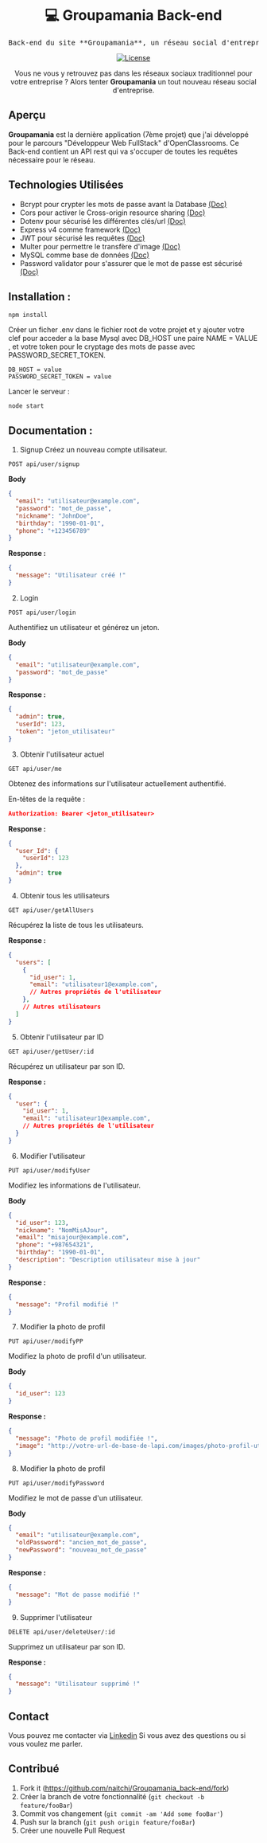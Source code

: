 <div align="center">
  
# 💻 **Groupamania Back-end**

<pre>
Back-end du site **Groupamania**, un réseau social d'entreprise.
</pre>
  
[![License](https://img.shields.io/badge/License-MIT-green.svg)](https://opensource.org/licenses/MIT)

Vous ne vous y retrouvez pas dans les réseaux sociaux traditionnel pour votre entreprise ? 
Alors tenter **Groupamania** un tout nouveau réseau social d'entreprise. 
</div>

## Aperçu

**Groupamania** est la dernière application (7ème projet) que j'ai développé pour le parcours "Développeur Web FullStack" d'OpenClassrooms. 
Ce Back-end contient un API rest qui va s'occuper de toutes les requêtes nécessaire pour le réseau.

## Technologies Utilisées

- Bcrypt pour crypter les mots de passe avant la Database <a href="https://www.npmjs.com/package/bcrypt#usage">(Doc)</a>
- Cors pour activer le Cross-origin resource sharing <a href="https://www.npmjs.com/package/cors#usage">(Doc)</a>
- Dotenv pour sécurisé les différentes clés/url <a href="https://www.npmjs.com/package/dotenv#-documentation">(Doc)</a>
- Express v4 comme framework <a href="https://expressjs.com/en/4x/api.html">(Doc)</a>
- JWT pour sécurisé les requêtes <a href="https://jwt.io/introduction/">(Doc)</a>
- Multer pour permettre le transfère d'image <a href="https://www.npmjs.com/package/multer#usage">(Doc)</a>
- MySQL comme base de données <a href="https://dev.mysql.com/doc/">(Doc)</a>
- Password validator pour s'assurer que le mot de passe est sécurisé <a href="https://www.npmjs.com/package/password-validator#usage">(Doc)</a>

## Installation :

```
npm install
```

Créer un ficher .env dans le fichier root de votre projet et y ajouter votre clef pour acceder a la base Mysql avec DB_HOST une paire NAME = VALUE , et votre token pour le cryptage des mots de passe avec PASSWORD_SECRET_TOKEN.

```
DB_HOST = value
PASSWORD_SECRET_TOKEN = value
```

Lancer le serveur :

```node start```

## Documentation : 

1. Signup
Créez un nouveau compte utilisateur.

```vbnet
POST api/user/signup
```

**Body**
```json
{
  "email": "utilisateur@example.com",
  "password": "mot_de_passe",
  "nickname": "JohnDoe",
  "birthday": "1990-01-01",
  "phone": "+123456789"
}
```

**Response :**
```json
{
  "message": "Utilisateur créé !"
}
```
2. Login

```vbnet
POST api/user/login
```
   
Authentifiez un utilisateur et générez un jeton.

**Body**
```json
{
  "email": "utilisateur@example.com",
  "password": "mot_de_passe"
}
```
**Response :**
```json
{
  "admin": true,
  "userId": 123,
  "token": "jeton_utilisateur"
}
```
3. Obtenir l'utilisateur actuel

```vbnet
GET api/user/me
```
   
Obtenez des informations sur l'utilisateur actuellement authentifié.

En-têtes de la requête :
```json
Authorization: Bearer <jeton_utilisateur>
```
**Response :**
```json
{
  "user_Id": {
    "userId": 123
  },
  "admin": true
}
```
4. Obtenir tous les utilisateurs

```vbnet
GET api/user/getAllUsers
```
   
Récupérez la liste de tous les utilisateurs.

**Response :**

```json
{
  "users": [
    {
      "id_user": 1,
      "email": "utilisateur1@example.com",
      // Autres propriétés de l'utilisateur
    },
    // Autres utilisateurs
  ]
}
```
5. Obtenir l'utilisateur par ID

```vbnet
GET api/user/getUser/:id
```

Récupérez un utilisateur par son ID.

**Response :**
```json
{
  "user": {
    "id_user": 1,
    "email": "utilisateur1@example.com",
    // Autres propriétés de l'utilisateur
  }
}
```
6. Modifier l'utilisateur

```vbnet
PUT api/user/modifyUser
```

Modifiez les informations de l'utilisateur.

**Body**
```json
{
  "id_user": 123,
  "nickname": "NomMisAJour",
  "email": "misajour@example.com",
  "phone": "+987654321",
  "birthday": "1990-01-01",
  "description": "Description utilisateur mise à jour"
}
```
**Response :**
```json
{
  "message": "Profil modifié !"
}
```

7. Modifier la photo de profil

```vbnet
PUT api/user/modifyPP
```

Modifiez la photo de profil d'un utilisateur.

**Body**
```json
{
  "id_user": 123
}
```
**Response :**
```json
{
  "message": "Photo de profil modifiée !",
  "image": "http://votre-url-de-base-de-lapi.com/images/photo-profil-utilisateur.jpg"
}
```
8. Modifier la photo de profil

```vbnet
PUT api/user/modifyPassword
```

Modifiez le mot de passe d'un utilisateur.

**Body**
```json
{
  "email": "utilisateur@example.com",
  "oldPassword": "ancien_mot_de_passe",
  "newPassword": "nouveau_mot_de_passe"
}
```
**Response :**
```json
{
  "message": "Mot de passe modifié !"
}
```
9. Supprimer l'utilisateur

```vbnet
DELETE api/user/deleteUser/:id
```

Supprimez un utilisateur par son ID.

**Response :**
```json
{
  "message": "Utilisateur supprimé !"
}
```

## Contact

Vous pouvez me contacter via <a href="https://www.linkedin.com/in/benjamin-clairotte/">Linkedin</a> Si vous avez des questions ou si vous voulez me parler.

## Contribué 

1. Fork it (<https://github.com/naitchi/Groupamania_back-end/fork>)
2. Créer la branch de votre fonctionnalité (`git checkout -b feature/fooBar`)
3. Commit vos changement (`git commit -am 'Add some fooBar'`)
4. Push sur la branch (`git push origin feature/fooBar`)
5. Créer une nouvelle Pull Request

